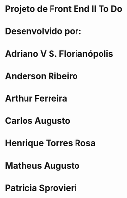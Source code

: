 # Projeto de Front End II  To Do

# Desenvolvido por:
# Adriano V S. Florianópolis
# Anderson Ribeiro
# Arthur Ferreira
# Carlos Augusto
# Henrique Torres Rosa
# Matheus Augusto
# Patricia Sprovieri